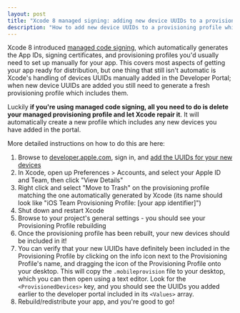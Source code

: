```yaml
---
layout: post
title: "Xcode 8 managed signing: adding new device UUIDs to a provisioning profile"
description: "How to add new device UUIDs to a provisioning profile while using Xcode 8 managed signing"
---
```


Xcode 8 introduced [managed code signing](https://possiblemobile.com/2016/06/code-signing-xcode-8/), which automatically generates the App IDs, signing certificates, and provisioning profiles you'd usually need to set up manually for your app. This covers most aspects of getting your app ready for distribution, but one thing that still isn't automatic is Xcode's handling of devices UUIDs manually added in the Developer Portal; when new device UUIDs are added you still need to generate a fresh provisioning profile which includes them.

Luckily **if you're using managed code signing, all you need to do is delete your managed provisioning profile and let Xcode repair it**. It will automatically create a new profile which includes any new devices you have added in the portal.

More detailed instructions on how to do this are here:

1. Browse to [developer.apple.com](https://developer.apple.com), sign in, and [add the UUIDs for your new devices](https://developer.apple.com/library/content/documentation/IDEs/Conceptual/AppDistributionGuide/MaintainingProfiles/MaintainingProfiles.html#//apple_ref/doc/uid/TP40012582-CH30-SW10)
1. In Xcode, open up Preferences > Accounts, and select your Apple ID and Team, then click "View Details"
1. Right click and select "Move to Trash" on the provisioning profile matching the one automatically generated by Xcode (its name should look like "iOS Team Provisioning Profile: [your app identifier]")
1. Shut down and restart Xcode
1. Browse to your project's general settings - you should see your Provisioning Profile rebuilding
1. Once the provisioning profile has been rebuilt, your new devices should be included in it!
1. You can verify that your new UUIDs have definitely been included in the Provisioning Profile by clicking on the info icon next to the Provisioning Profile's name, and dragging the icon of the Provisioning Profile onto your desktop. This will copy the `.mobileprovision` file to your desktop, which you can then open using a text editor. Look for the `<ProvisionedDevices>` key, and you should see the UUIDs you added earlier to the developer portal included in its `<Values>` array.
1. Rebuild/redistribute your app, and you're good to go!
